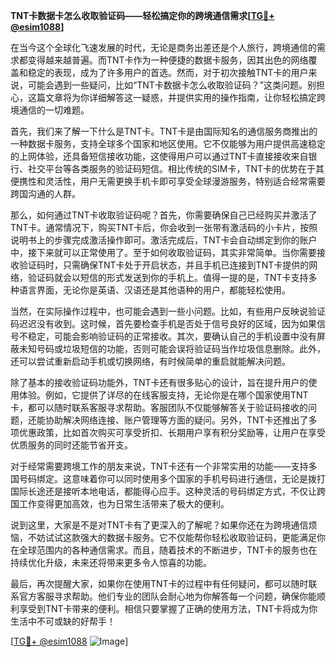 **TNT卡数据卡怎么收取验证码——轻松搞定你的跨境通信需求[[TG💪+ @esim1088](https://t.me/s/esim1088)]**

在当今这个全球化飞速发展的时代，无论是商务出差还是个人旅行，跨境通信的需求都变得越来越普遍。而TNT卡作为一种便捷的数据卡服务，因其出色的网络覆盖和稳定的表现，成为了许多用户的首选。然而，对于初次接触TNT卡的用户来说，可能会遇到一些疑问，比如“TNT卡数据卡怎么收取验证码？”这类问题。别担心，这篇文章将为你详细解答这一疑惑，并提供实用的操作指南，让你轻松搞定跨境通信的一切难题。

首先，我们来了解一下什么是TNT卡。TNT卡是由国际知名的通信服务商推出的一种数据卡服务，支持全球多个国家和地区使用。它不仅能够为用户提供高速稳定的上网体验，还具备短信接收功能，这使得用户可以通过TNT卡直接接收来自银行、社交平台等各类服务的验证码短信。相比传统的SIM卡，TNT卡的优势在于其便携性和灵活性，用户无需更换手机卡即可享受全球漫游服务，特别适合经常需要跨国沟通的人群。

那么，如何通过TNT卡收取验证码呢？首先，你需要确保自己已经购买并激活了TNT卡。通常情况下，购买TNT卡后，你会收到一张带有激活码的小卡片，按照说明书上的步骤完成激活操作即可。激活完成后，TNT卡会自动绑定到你的账户中，接下来就可以正常使用了。至于如何收取验证码，其实非常简单。当你需要接收验证码时，只需确保TNT卡处于开启状态，并且手机已连接到TNT卡提供的网络，验证码就会以短信的形式发送到你的手机上。值得一提的是，TNT卡支持多种语言界面，无论你是英语、汉语还是其他语种的用户，都能轻松使用。

当然，在实际操作过程中，也可能会遇到一些小问题。比如，有些用户反映说验证码迟迟没有收到。这时候，首先要检查手机是否处于信号良好的区域，因为如果信号不稳定，可能会影响验证码的正常接收。其次，要确认自己的手机设置中没有屏蔽未知号码或垃圾短信的功能，否则可能会误将验证码当作垃圾信息删除。此外，还可以尝试重新启动手机或切换网络，有时候简单的重启就能解决问题。

除了基本的接收验证码功能外，TNT卡还有很多贴心的设计，旨在提升用户的使用体验。例如，它提供了详尽的在线客服支持，无论你是在哪个国家使用TNT卡，都可以随时联系客服寻求帮助。客服团队不仅能够解答关于验证码接收的问题，还能协助解决网络连接、账户管理等方面的疑问。另外，TNT卡还推出了多项优惠政策，比如首次购买可享受折扣、长期用户享有积分奖励等，让用户在享受优质服务的同时还能节省开支。

对于经常需要跨境工作的朋友来说，TNT卡还有一个非常实用的功能——支持多国号码绑定。这意味着你可以同时使用多个国家的手机号码进行通信，无论是拨打国际长途还是接听本地电话，都能得心应手。这种灵活的号码绑定方式，不仅让跨国工作变得更加高效，也为日常生活带来了极大的便利。

说到这里，大家是不是对TNT卡有了更深入的了解呢？如果你还在为跨境通信烦恼，不妨试试这款强大的数据卡服务。它不仅能帮你轻松收取验证码，更能满足你在全球范围内的各种通信需求。而且，随着技术的不断进步，TNT卡的服务也在持续优化升级，未来还将带来更多令人惊喜的功能。

最后，再次提醒大家，如果你在使用TNT卡的过程中有任何疑问，都可以随时联系官方客服寻求帮助。他们专业的团队会耐心地为你解答每一个问题，确保你能顺利享受到TNT卡带来的便利。相信只要掌握了正确的使用方法，TNT卡将成为你生活中不可或缺的好帮手！

[[TG💪+ @esim1088](https://t.me/s/esim1088) ![Image](https://i.postimg.cc/4NQfJmqS/Snipaste-2025-05-13-00-14-12.png)]
